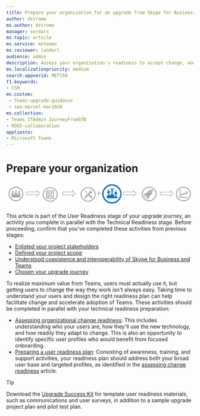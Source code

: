 ```yaml
---
title: Prepare your organization for an upgrade from Skype for Business to Teams
author: dstrome
ms.author: dstrome
manager: serdars
ms.topic: article
ms.service: msteams
ms.reviewer: landerl
audience: admin
description: Assess your organization's readiness to accept change, and prepare a plan for getting users ready to upgrade from Skype for Business to Microsoft Teams.
ms.localizationpriority: medium
search.appverid: MET150
f1.keywords:
- CSH
ms.custom: 
 - Teams-upgrade-guidance
 - seo-marvel-mar2020
ms.collection: 
- Teams_ITAdmin_JourneyFromSfB
- M365-collaboration
appliesto:
- Microsoft Teams
---
```


# Prepare your organization

![Stages of the upgrade journey, with emphasis on User Readiness stage.](media/upgrade-banner-user-readiness.png "Stages of the upgrade journey, with emphasis on the User Readiness stage")

This article is part of the User Readiness stage of your upgrade journey, an activity you complete in parallel with the Technical Readiness stage. Before proceeding, confirm that you've completed these activities from previous stages:

- [Enlisted your project stakeholders](upgrade-enlist-stakeholders.md)
- [Defined your project scope](./upgrade-define-project-scope.md)
- [Understood coexistence and interoperability of Skype for Business and Teams](./teams-and-skypeforbusiness-coexistence-and-interoperability.md)
- [Chosen your upgrade journey](upgrade-and-coexistence-of-skypeforbusiness-and-teams.md)

To realize maximum value from Teams, users must actually use it, but getting users to change the way they work isn't always easy. Taking time to understand your users and design the right readiness plan can help facilitate change and accelerate adoption of Teams. These activities should be completed in parallel with your technical readiness preparation:

- [Assessing organizational change readiness](./upgrade-org-change-readiness.md): This includes understanding who your users are, how they'll use the new technology, and how readily they adapt to change. This is also an opportunity to identify specific user profiles who would benefit from focused onboarding.
- [Preparing a user readiness plan](./upgrade-user-readiness.md): Consisting of awareness, training, and support activities, your readiness plan should address both your broad user base and targeted profiles, as identified in the [assessing change readiness](./upgrade-org-change-readiness.md) article.

> [!Tip]
> Download the [Upgrade Success Kit](https://aka.ms/UpgradeSuccessKit) for template user readiness materials, such as communications and user surveys, in addition to a sample upgrade project plan and pilot test plan.